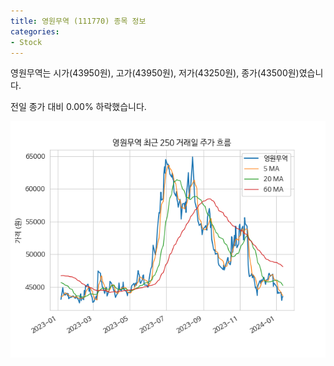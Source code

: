 ```yaml
---
title: 영원무역 (111770) 종목 정보
categories:
- Stock
---
```


영원무역는 시가(43950원), 고가(43950원), 저가(43250원), 종가(43500원)였습니다.

전일 종가 대비 0.00% 하락했습니다.

<!-- more -->

![111770](/assets/stock_images/111770.png)